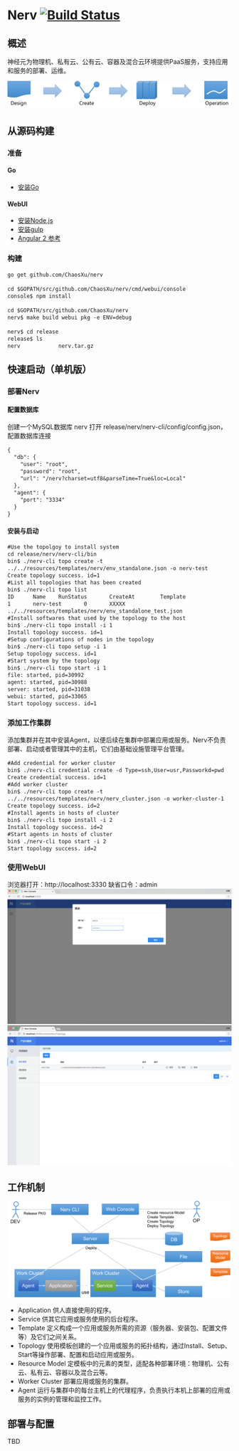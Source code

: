 # Nerv  [![Build Status](https://travis-ci.org/ChaosXu/nerv.svg?branch=master)](https://travis-ci.org/ChaosXu/nerv)

## 概述

神经元为物理机、私有云、公有云、容器及混合云环境提供PaaS服务，支持应用和服务的部署、运维。

![user_flow](/docs/img/use_flow.png)

## 从源码构建

### 准备

#### Go

* [安装Go](https://golang.org/doc/install)

#### WebUI

* [安装Node.js](https://nodejs.org/zh-cn)
* [安装gulp](http://gulpjs.com)
* [Angular 2 参考](https://www.angular.cn/docs/ts/latest)

### 构建

```shell
go get github.com/ChaosXu/nerv

cd $GOPATH/src/github.com/ChaosXu/nerv/cmd/webui/console
console$ npm install

cd $GOPATH/src/github.com/ChaosXu/nerv
nerv$ make build webui pkg -e ENV=debug

nerv$ cd release
release$ ls
nerv            nerv.tar.gz
```

## 快速启动（单机版）

### 部署Nerv

#### 配置数据库

创建一个MySQL数据库 nerv
打开 release/nerv/nerv-cli/config/config.json，配置数据库连接

```shell
{
  "db": {
    "user": "root",
    "password": "root",
    "url": "/nerv?charset=utf8&parseTime=True&loc=Local"
  },
  "agent": {
    "port": "3334"
  }
}
```

#### 安装与启动

```shell
#Use the topolgoy to install system
cd release/nerv/nerv-cli/bin
bin$ ./nerv-cli topo create -t ../../resources/templates/nerv/env_standalone.json -o nerv-test
Create topology success. id=1
#List all topologies that has been created
bin$ ./nerv-cli topo list
ID      Name    RunStatus       CreateAt        Template
1       nerv-test       0       XXXXX           ../../resources/templates/nerv/env_standalone_test.json
#Install softwares that used by the topology to the host
bin$ ./nerv-cli topo install -i 1
Install topology success. id=1
#Setup configurations of nodes in the topology
bin$ ./nerv-cli topo setup -i 1
Setup topology success. id=1
#Start system by the topology
bin$ ./nerv-cli topo start -i 1
file: started, pid=30992
agent: started, pid=30988
server: started, pid=31038
webui: started, pid=33065
Start topology success. id=1
```

### 添加工作集群

添加集群并在其中安装Agent，以便后续在集群中部署应用或服务。Nerv不负责部署、启动或者管理其中的主机，它们由基础设施管理平台管理。

```shell
#Add credential for worker cluster
bin$ ./nerv-cli credential create -d Type=ssh,User=usr,Passworkd=pwd
Create credential success. id=1
#Add worker cluster
bin$ ./nerv-cli topo create -t ../../resources/templates/nerv/nerv_cluster.json -o worker-cluster-1
Create topology success. id=2
#Install agents in hosts of cluster
bin$ ./nerv-cli topo install -i 2
Install topology success. id=2
#Start agents in hosts of cluster
bin$ ./nerv-cli topo start -i 2
Start topology success. id=2
```

### 使用WebUI

浏览器打开：http://localhost:3330
缺省口令：admin
![webui_login](/docs/img/webui_login.png)
![topology_list](/docs/img/topology_list.png)

## 工作机制

![concept](/docs/img/concept.png)

* Application 供人直接使用的程序。
* Service 供其它应用或服务使用的后台程序。
* Template 定义构成一个应用或服务所需的资源（服务器、安装包、配置文件等）及它们之间关系。
* Topology 使用模板创建的一个应用或服务的拓扑结构，通过Install、Setup、Start等操作部署、配置和启动应用或服务。
* Resource Model 定模板中的元素的类型，适配各种部署环境：物理机、公有云、私有云、容器以及混合云等。
* Worker Cluster 部署应用或服务的集群。
* Agent 运行与集群中的每台主机上的代理程序，负责执行本机上部署的应用或服务的实例的管理和监控工作。

## 部署与配置

TBD

